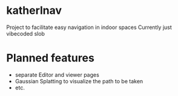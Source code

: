 # katherlnav
Project to facilitate easy navigation in indoor spaces 
Currently just vibecoded slob
# Planned features
- separate Editor and viewer pages
- Gaussian Splatting to visualize the path to be taken
- etc.

